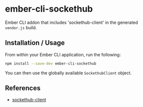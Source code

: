 # ember-cli-sockethub

Ember CLI addon that includes 'sockethub-client' in the generated `vendor.js` build.

## Installation / Usage

From within your Ember CLI application, run the following:

```sh
npm install --save-dev ember-cli-sockethub
```

You can then use the globally available `SockethubClient` object.

## References

* [sockethub-client](https://github.com/sockethub/sockethub-client)
